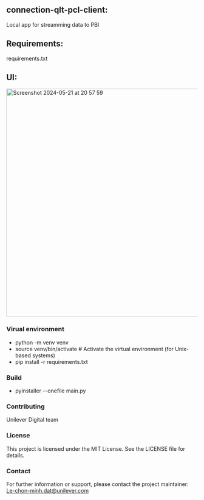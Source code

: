## connection-qlt-pcl-client:
Local app for streamming data to PBI

## Requirements:
  requirements.txt

## UI:
<img width="600" alt="Screenshot 2024-05-21 at 20 57 59" src="https://github.com/Unilever-Digital/connect-qlt-hcl-po2-client/assets/93373784/5501a1c9-937d-4fae-8912-79f461bb29e6">

### Virual environment

  - python -m venv venv
  - source venv/bin/activate  # Activate the virtual environment (for Unix-based systems)
  - pip install -r requirements.txt
  
### Build
  - pyinstaller --onefile main.py

### Contributing
Unilever Digital team

### License
This project is licensed under the MIT License. See the LICENSE file for details.

### Contact
For further information or support, please contact the project maintainer: Le-chon-minh.dat@unilever.com


  
